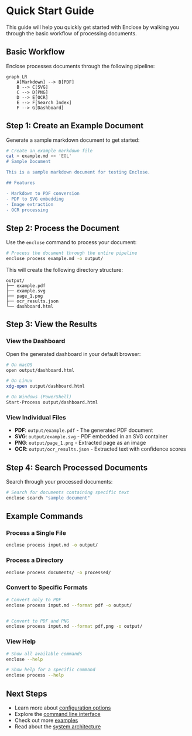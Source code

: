# Quick Start Guide

This guide will help you quickly get started with Enclose by walking you through the basic workflow of processing documents.

## Basic Workflow

Enclose processes documents through the following pipeline:

```mermaid
graph LR
    A[Markdown] --> B[PDF]
    B --> C[SVG]
    C --> D[PNG]
    D --> E[OCR]
    E --> F[Search Index]
    F --> G[Dashboard]
```

## Step 1: Create an Example Document

Generate a sample markdown document to get started:

```bash
# Create an example markdown file
cat > example.md << 'EOL'
# Sample Document

This is a sample markdown document for testing Enclose.

## Features

- Markdown to PDF conversion
- PDF to SVG embedding
- Image extraction
- OCR processing

```

## Step 2: Process the Document

Use the `enclose` command to process your document:

```bash
# Process the document through the entire pipeline
enclose process example.md -o output/
```

This will create the following directory structure:

```
output/
├── example.pdf
├── example.svg
├── page_1.png
├── ocr_results.json
└── dashboard.html
```

## Step 3: View the Results

### View the Dashboard

Open the generated dashboard in your default browser:

```bash
# On macOS
open output/dashboard.html

# On Linux
xdg-open output/dashboard.html

# On Windows (PowerShell)
Start-Process output/dashboard.html
```

### View Individual Files

- **PDF**: `output/example.pdf` - The generated PDF document
- **SVG**: `output/example.svg` - PDF embedded in an SVG container
- **PNG**: `output/page_1.png` - Extracted page as an image
- **OCR**: `output/ocr_results.json` - Extracted text with confidence scores

## Step 4: Search Processed Documents

Search through your processed documents:

```bash
# Search for documents containing specific text
enclose search "sample document"
```

## Example Commands

### Process a Single File

```bash
enclose process input.md -o output/
```

### Process a Directory

```bash
enclose process documents/ -o processed/
```

### Convert to Specific Formats

```bash
# Convert only to PDF
enclose process input.md --format pdf -o output/


# Convert to PDF and PNG
enclose process input.md --format pdf,png -o output/
```

### View Help

```bash
# Show all available commands
enclose --help

# Show help for a specific command
enclose process --help
```

## Next Steps

- Learn more about [configuration options](configuration.md)
- Explore the [command line interface](usage/cli.md)
- Check out more [examples](../examples/)
- Read about the [system architecture](../architecture/overview.md)
